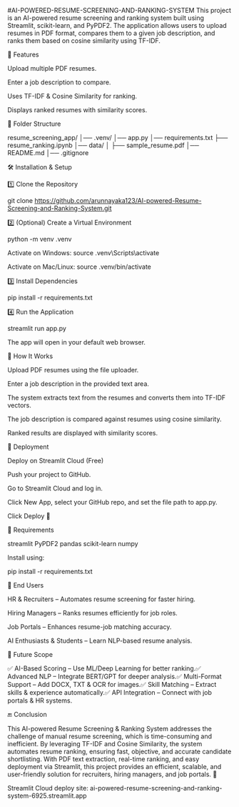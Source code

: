 #AI-POWERED-RESUME-SCREENING-AND-RANKING-SYSTEM
This project is an AI-powered resume screening and ranking system built using Streamlit, scikit-learn, and PyPDF2. The application allows users to upload resumes in PDF format, compares them to a given job description, and ranks them based on cosine similarity using TF-IDF.

🚀 Features

Upload multiple PDF resumes.

Enter a job description to compare.

Uses TF-IDF & Cosine Similarity for ranking.

Displays ranked resumes with similarity scores.

📂 Folder Structure

resume_screening_app/ │── .venv/ │── app.py │── requirements.txt ├── resume_ranking.ipynb │── data/ │ ├── sample_resume.pdf │── README.md │── .gitignore

🛠 Installation & Setup

1️⃣ Clone the Repository

git clone https://github.com/arunnayaka123/AI-powered-Resume-Screening-and-Ranking-System.git

2️⃣ (Optional) Create a Virtual Environment

python -m venv .venv

Activate on Windows: source .venv\Scripts\activate

Activate on Mac/Linux: source .venv/bin/activate

3️⃣ Install Dependencies

pip install -r requirements.txt

4️⃣ Run the Application

streamlit run app.py

The app will open in your default web browser.

📌 How It Works

Upload PDF resumes using the file uploader.

Enter a job description in the provided text area.

The system extracts text from the resumes and converts them into TF-IDF vectors.

The job description is compared against resumes using cosine similarity.

Ranked results are displayed with similarity scores.

📡 Deployment

Deploy on Streamlit Cloud (Free)

Push your project to GitHub.

Go to Streamlit Cloud and log in.

Click New App, select your GitHub repo, and set the file path to app.py.

Click Deploy 🚀

🔧 Requirements

streamlit PyPDF2 pandas scikit-learn numpy

Install using:

pip install -r requirements.txt

🎯 End Users

HR & Recruiters – Automates resume screening for faster hiring.

Hiring Managers – Ranks resumes efficiently for job roles.

Job Portals – Enhances resume-job matching accuracy.

AI Enthusiasts & Students – Learn NLP-based resume analysis.

🔮 Future Scope

✅ AI-Based Scoring – Use ML/Deep Learning for better ranking.✅ Advanced NLP – Integrate BERT/GPT for deeper analysis.✅ Multi-Format Support – Add DOCX, TXT & OCR for images.✅ Skill Matching – Extract skills & experience automatically.✅ API Integration – Connect with job portals & HR systems.

🔚 Conclusion

This AI-powered Resume Screening & Ranking System addresses the challenge of manual resume screening, which is time-consuming and inefficient. By leveraging TF-IDF and Cosine Similarity, the system automates resume ranking, ensuring fast, objective, and accurate candidate shortlisting. With PDF text extraction, real-time ranking, and easy deployment via Streamlit, this project provides an efficient, scalable, and user-friendly solution for recruiters, hiring managers, and job portals. 🚀

Streamlit Cloud deploy site: ai-powered-resume-screening-and-ranking-system-6925.streamlit.app
